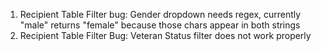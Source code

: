 1. Recipient Table Filter bug: Gender dropdown needs regex, currently "male" returns "female" because those chars appear in both strings
2. Recipient Table Filter Bug: Veteran Status filter does not work properly

